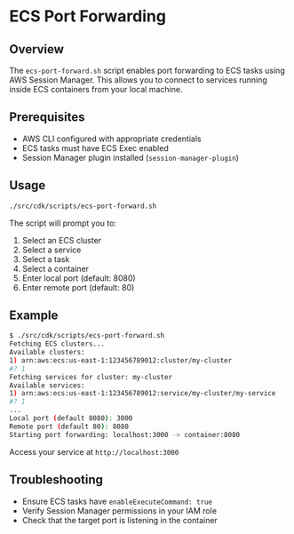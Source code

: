 # ECS Port Forwarding

## Overview

The `ecs-port-forward.sh` script enables port forwarding to ECS tasks using AWS Session Manager. This allows you to connect to services running inside ECS containers from your local machine.

## Prerequisites

- AWS CLI configured with appropriate credentials
- ECS tasks must have ECS Exec enabled
- Session Manager plugin installed (`session-manager-plugin`)

## Usage

```bash
./src/cdk/scripts/ecs-port-forward.sh
```

The script will prompt you to:
1. Select an ECS cluster
2. Select a service
3. Select a task
4. Select a container
5. Enter local port (default: 8080)
6. Enter remote port (default: 80)

## Example

```bash
$ ./src/cdk/scripts/ecs-port-forward.sh
Fetching ECS clusters...
Available clusters:
1) arn:aws:ecs:us-east-1:123456789012:cluster/my-cluster
#? 1
Fetching services for cluster: my-cluster
Available services:
1) arn:aws:ecs:us-east-1:123456789012:service/my-cluster/my-service
#? 1
...
Local port (default 8080): 3000
Remote port (default 80): 8080
Starting port forwarding: localhost:3000 -> container:8080
```

Access your service at `http://localhost:3000`

## Troubleshooting

- Ensure ECS tasks have `enableExecuteCommand: true`
- Verify Session Manager permissions in your IAM role
- Check that the target port is listening in the container